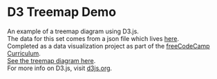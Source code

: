 # D3 Treemap Demo

An example of a treemap diagram using D3.js. </br>
The data for this set comes from a json file which lives [here](https://cdn.rawgit.com/freeCodeCamp/testable-projects-fcc/a80ce8f9/src/data/tree_map/movie-data.json).</br>
Completed as a data visualization project as part of the [freeCodeCamp Curriculum](https://learn.freecodecamp.org/).</br>
[See the treemap diagram here](https://willjw3.github.io/d3-Treemap-Diagram-Demo/).</br>
For more info on D3.js, visit [d3js.org](https://d3js.org/).
